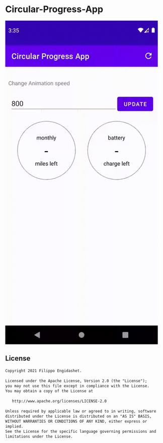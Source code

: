 # Circular-Progress-App

![Circular Progress App](https://github.com/filippoengidashet/Circular-Progress-App/blob/main/demo/device-2021-07-13-153612.gif)

License
-------

    Copyright 2021 Filippo Engidashet.

    Licensed under the Apache License, Version 2.0 (the "License");
    you may not use this file except in compliance with the License.
    You may obtain a copy of the License at

       http://www.apache.org/licenses/LICENSE-2.0

    Unless required by applicable law or agreed to in writing, software
    distributed under the License is distributed on an "AS IS" BASIS,
    WITHOUT WARRANTIES OR CONDITIONS OF ANY KIND, either express or implied.
    See the License for the specific language governing permissions and
    limitations under the License.
